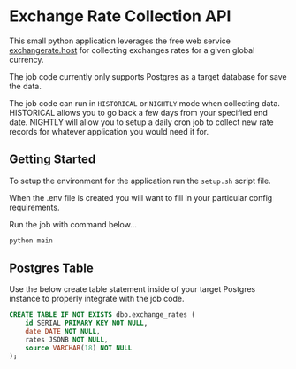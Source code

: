 # **Exchange Rate Collection API**

This small python application leverages the free 
web service [exchangerate.host](https://exchangerate.host/)
for collecting exchanges rates for a given global currency.

The job code currently only supports Postgres as a target database
for save the data.

The job code can run in `HISTORICAL` or `NIGHTLY` mode when collecting
data. HISTORICAL allows you to go back a few days from your specified 
end date. NIGHTLY will allow you to setup a daily cron job to collect new
rate records for whatever application you would need it for.

## **Getting Started**

To setup the environment for the application run the `setup.sh` script file.

When the .env file is created you will want to fill in your particular config requirements.

Run the job with command below...

```sh
python main
```

## **Postgres Table**

Use the below create table statement inside of your target Postgres instance
to properly integrate with the job code.

```sql
CREATE TABLE IF NOT EXISTS dbo.exchange_rates (
    id SERIAL PRIMARY KEY NOT NULL,
    date DATE NOT NULL,
    rates JSONB NOT NULL,
    source VARCHAR(18) NOT NULL
);
```